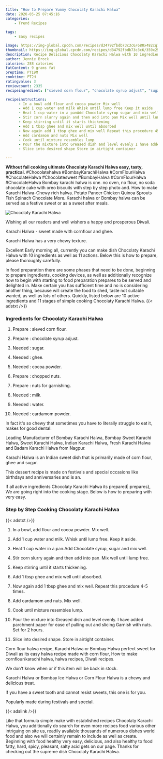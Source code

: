 ```yaml
---
title: "How to Prepare Yummy Chocolaty Karachi Halwa"
date: 2020-05-25 07:45:16
categories:
    - Trend Recipes
    
tags:
    - Easy recipes

image: https://img-global.cpcdn.com/recipes/d34792fbdb73c3c6/680x482cq70/chocolaty-karachi-halwa-recipe-main-photo.jpg
thumbnail: https://img-global.cpcdn.com/recipes/d34792fbdb73c3c6/350x250cq70/chocolaty-karachi-halwa-recipe-main-photo.jpg
description: Recipe Delicious Chocolaty Karachi Halwa with 10 ingredients and 11 stages of easy cooking.
author: Jennie Brock
calories: 288 calories
fatContent: 9 grams fat
preptime: PT19M
cooktime: PT2H
ratingvalue: 3
reviewcount: 2335
recipeingredient: ["sieved corn flour", "chocolate syrup adjust", "sugar", "ghee", "cocoa powder", "chopped nuts", "nuts for garnishing", "milk", "water", "cardamom powder"]

recipeinstructions: 
      - In a bowl add flour and cocoa powder Mix well 
      - Add 1 cup water and milk Whisk until lump free Keep it aside 
      - Heat 1 cup water in a panAdd Chocolate syrup sugar and mix well 
      - Stir corn slurry again and then add into pan Mix well until lump free 
      - Keep stirring until it starts thickening 
      - Add 1 tbsp ghee and mix well until absorbed 
      - Now again add 1 tbsp ghee and mix well Repeat this procedure 45 times 
      - Add cardamom and nuts Mix well 
      - Cook until mixture resembles lump 
      - Pour the mixture into Greased dish and level evenly I have added parchment paper for ease of pulling out and slicing Garnish with nuts Set for 2 hours 
      - Slice into desired shape Store in airtight container

---
```




**Without fail cooking ultimate Chocolaty Karachi Halwa easy, tasty, practical**. #Chocolatehalwa #BombayKarachiHalwa #CornFlourHalwa #ChocolateHalwa #Chocolatesweet #BombayHalwa #CornFlourHalwa #ChocolateHalwa Bombay karachi halwa is one. no oven, no flour, no soda chocolate cake with oreo biscuits with step by step photo and. How to make Karachi Halwa-Chewy rich halwa. Potato Paneer Chicken Quinoa Sprouts Fish Spinach Chocolate More. Karachi halwa or Bombay halwa can be served as a festive sweet or as a sweet after meals.


![Chocolaty Karachi Halwa](https://img-global.cpcdn.com/recipes/d34792fbdb73c3c6/680x482cq70/chocolaty-karachi-halwa-recipe-main-photo.jpg "Chocolaty Karachi Halwa")



Wishing all our readers and well wishers a happy and prosperous Diwali.

Karachi Halwa - sweet made with cornflour and ghee.

Karachi Halwa has a very chewy texture.


Excellent Early morning all, currently you can make dish Chocolaty Karachi Halwa with 10 ingredients as well as 11 actions. Below this is how to prepare, please thoroughly carefully.

In food preparation there are some phases that need to be done, beginning to prepare ingredients, cooking devices, as well as additionally recognize how to begin with starting to food preparation prepares to be served and delighted in. Make certain you has sufficient time and no is considering another thing, because will create the food to shed, taste not suitable wanted, as well as lots of others. Quickly, listed below are 10 active ingredients and 11 stages of simple cooking Chocolaty Karachi Halwa.
{{< adstxt />}}

### Ingredients for Chocolaty Karachi Halwa


1. Prepare  : sieved corn flour.

1. Prepare  : chocolate syrup adjust.

1. Needed  : sugar.

1. Needed  : ghee.

1. Needed  : cocoa powder.

1. Prepare  : chopped nuts.

1. Prepare  : nuts for garnishing.

1. Needed  : milk.

1. Needed  : water.

1. Needed  : cardamom powder.


In fact it&#39;s so chewy that sometimes you have to literally struggle to eat it, makes for good dental.

Leading Manufacturer of Bombay Karachi Halwa, Bombay Sweet Karachi Halwa, Sweet Karachi Halwa, Indian Karachi Halwa, Fresh Karachi Halwa and Badam Karachi Halwa from Nagpur.

Karachi Halwa is an Indian sweet dish that is primarily made of corn flour, ghee and sugar.

This dessert recipe is made on festivals and special occasions like birthdays and anniversaries and is an.


If all active ingredients Chocolaty Karachi Halwa its prepared| prepares}, We are going right into the cooking stage. Below is how to preparing with very easy.

### Step by Step Cooking Chocolaty Karachi Halwa

{{< adstxt />}}


1. In a bowl, add flour and cocoa powder. Mix well.



1. Add 1 cup water and milk. Whisk until lump free. Keep it aside.



1. Heat 1 cup water in a pan.Add Chocolate syrup, sugar and mix well.



1. Stir corn slurry again and then add into pan. Mix well until lump free.



1. Keep stirring until it starts thickening.



1. Add 1 tbsp ghee and mix well until absorbed.



1. Now again add 1 tbsp ghee and mix well. Repeat this procedure 4-5 times.



1. Add cardamom and nuts. Mix well.



1. Cook until mixture resembles lump.



1. Pour the mixture into Greased dish and level evenly. I have added parchment paper for ease of pulling out and slicing Garnish with nuts. Set for 2 hours.



1. Slice into desired shape. Store in airtight container.




Corn flour halwa recipe, Karachi Halwa or Bombay Halwa perfect sweet for Diwali as its easy halwa recipe made with corn flour, How to make cornflour/karachi halwa, halwa recipes, Diwali recipes.

We don&#39;t know when or if this item will be back in stock.

Karachi Halwa or Bombay Ice Halwa or Corn Flour Halwa is a chewy and delicious treat.

If you have a sweet tooth and cannot resist sweets, this one is for you.

Popularly made during festivals and special.


{{< adslink />}}

Like that formula simple make with established recipes Chocolaty Karachi Halwa, you additionally do search for even more recipes food various other intriguing on site us, readily available thousands of numerous dishes world food and also we will certainly remain to include as well as create. Beginning with food healthy very easy, delicious, and also healthy to food fatty, hard, spicy, pleasant, salty acid gets on our page. Thanks for checking out the supreme dish Chocolaty Karachi Halwa.
